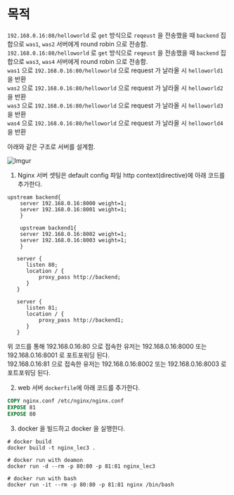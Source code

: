 # 목적 
`192.168.0.16:80/helloworld` 로 `get` 방식으로 `reqeust` 을 전송했을 때 `backend` 집합으로 `was1`, `was2` 서버에게 round robin 으로 전송함.  
`192.168.0.16:80/helloworld` 로 `get` 방식으로 `reqeust` 을 전송했을 때 `backend` 집합으로 `was3`, `was4` 서버에게 round robin 으로 전송함.  
`was1` 으로 `192.168.0.16:80/helloworld` 으로 request 가 날라올 시 `helloworld1` 을 반환  
`was2` 으로 `192.168.0.16:80/helloworld` 으로 request 가 날라올 시 `helloworld2` 을 반환  
`was3` 으로 `192.168.0.16:80/helloworld` 으로 request 가 날라올 시 `helloworld3` 을 반환  
`was4` 으로 `192.168.0.16:80/helloworld` 으로 request 가 날라올 시 `helloworld4` 을 반환          
     
아래와 같은 구조로 서버를 설계함.


![Imgur](https://i.imgur.com/LSc28K0.png)

1. Nginx 서버 셋팅은 default config 파일 http context(directive)에 아래 코드를 추가한다.<br>
 
```shell script
upstream backend{
    server 192.168.0.16:8000 weight=1;
    server 192.168.0.16:8001 weight=1;
    }

    upstream backend1{
    server 192.168.0.16:8002 weight=1;
    server 192.168.0.16:8003 weight=1;
    }

   server {
      listen 80;
      location / {
          proxy_pass http://backend;
      }
   }

   server {
      listen 81;
      location / {
          proxy_pass http://backend1;
      }
   }  
```

위 코드를 통해 192.168.0.16:80 으로 접속한 유저는 192.168.0.16:8000 또는 192.168.0.16:8001 로 
포트포워딩 된다.     
192.168.0.16:81 으로 접속한 유저는 192.168.0.16:8002 또는 192.168.0.16:8003 로 
포트포워딩 된다.     

2. web 서버 `dockerfile`에 아래 코드를 추가한다.   

```dockerfile
COPY nginx.conf /etc/nginx/nginx.conf
EXPOSE 81
EXPOSE 80
```

3. docker 을 빌드하고 docker 을 실행한다.

```shell script
# docker build
docker build -t nginx_lec3 .

# docker run with deamon
docker run -d --rm -p 80:80 -p 81:81 nginx_lec3

# docker run with bash
docker run -it --rm -p 80:80 -p 81:81 nginx /bin/bash
```